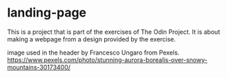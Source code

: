 # landing-page

This is a project that is part of the exercises of The Odin Project. It is about making a webpage from a design provided by the exercise.




image used in the header by Francesco Ungaro from Pexels. https://www.pexels.com/photo/stunning-aurora-borealis-over-snowy-mountains-30173400/
